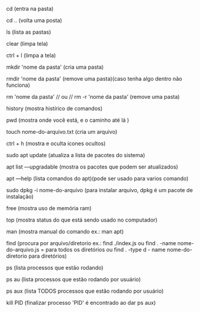 cd  (entra na pasta)

cd .. (volta uma posta)

ls (lista as pastas)

clear (limpa tela)

ctrl + l (limpa a tela)

mkdir 'nome da pasta' (cria uma pasta)

rmdir 'nome da pasta' (remove uma pasta)(caso tenha algo dentro não funciona)

rm 'nome da pasta' // ou // rm -r 'nome da pasta' (remove uma pasta)

history (mostra histírico de comandos)

pwd (mostra onde você está, e o caminho até lá )

touch nome-do-arquivo.txt (cria um arquivo)

ctrl + h (mostra e oculta icones ocultos)

sudo apt update (atualiza a lista de pacotes do sistema)

apt list —upgradable (mostra os pacotes que podem ser atualizados)

apt —help (lista comandos do apt)(pode ser usado para varios comando)

sudo dpkg -i nome-do-arquivo (para instalar arquivo, dpkg é um pacote de instalação)

free (mostra uso de memória ram)

top (mostra status do que está sendo usado no computador)

man (mostra manual do comando ex.: man apt)

find (procura por arquivo/diretorio ex.: find ./index.js ou find . -name nome-do-arquivo.js = para todos os diretórios ou find . -type d - name nome-do-diretorio para diretórios)

ps (lista processos que estão rodando)

ps au (lista processos que estão rodando por usuário)

ps aux (lista TODOS processos que estão rodando por usuário)

kill PID (finalizar processo 'PID' é encontrado ao dar ps aux)